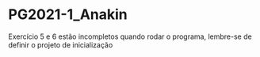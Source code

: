 # PG2021-1_Anakin

Exercício 5 e 6 estão incompletos
quando rodar o programa, lembre-se de definir o projeto de inicialização
